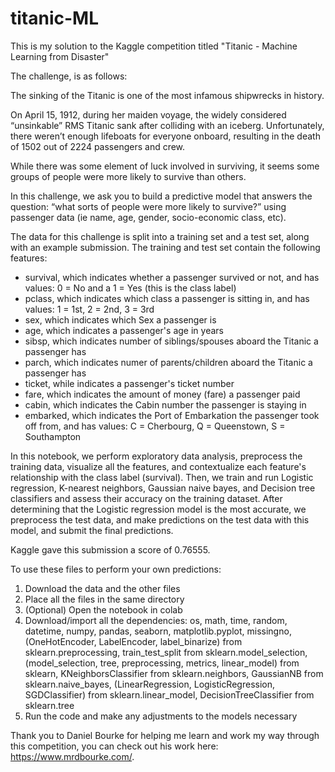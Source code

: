 # titanic-ML
This is my solution to the Kaggle competition titled "Titanic - Machine Learning from Disaster"

The challenge, is as follows:

The sinking of the Titanic is one of the most infamous shipwrecks in history.

On April 15, 1912, during her maiden voyage, the widely considered “unsinkable” RMS Titanic sank after colliding with an iceberg. Unfortunately, there weren’t enough lifeboats for everyone onboard, resulting in the death of 1502 out of 2224 passengers and crew.

While there was some element of luck involved in surviving, it seems some groups of people were more likely to survive than others.

In this challenge, we ask you to build a predictive model that answers the question: “what sorts of people were more likely to survive?” using passenger data (ie name, age, gender, socio-economic class, etc).

The data for this challenge is split into a training set and a test set, along with an example submission. The training and test set contain the following features:

- survival, which indicates whether a passenger survived or not, and has values:	0 = No and a 1 = Yes (this is the class label)
- pclass, which indicates which class a passenger is sitting in, and has values:	1 = 1st, 2 = 2nd, 3 = 3rd
- sex, which indicates which Sex a passenger is
- age, which indicates a passenger's age in years
- sibsp, which indicates number of siblings/spouses aboard the Titanic a passenger has
- parch, which indicates numer of parents/children aboard the Titanic a passenger has
- ticket, while indicates a passenger's ticket number
- fare, which indicates the amount of money (fare) a passenger paid
- cabin, which indicates the Cabin number the passenger is staying in
- embarked, which indicates the	Port of Embarkation the passenger took off from, and has values:	C = Cherbourg, Q = Queenstown, S = Southampton

In this notebook, we perform exploratory data analysis, preprocess the training data, visualize all the features, and contextualize each feature's relationship with the class label (survival). Then, we train and run Logistic regression, K-nearest neighbors, Gaussian naive bayes, and Decision tree classifiers and assess their accuracy on the training dataset. After determining that the Logistic regression model is the most accurate, we preprocess the test data, and make predictions on the test data with this model, and submit the final predictions. 

Kaggle gave this submission a score of 0.76555. 

To use these files to perform your own predictions:
1. Download the data and the other files
2. Place all the files in the same directory
3. (Optional) Open the notebook in colab
4. Download/import all the dependencies: os, math, time, random, datetime, numpy, pandas, seaborn, matplotlib.pyplot, missingno, (OneHotEncoder, LabelEncoder, label_binarize) from sklearn.preprocessing, train_test_split from sklearn.model_selection, (model_selection, tree, preprocessing, metrics, linear_model) from sklearn, KNeighborsClassifier from sklearn.neighbors, GaussianNB from sklearn.naive_bayes, (LinearRegression, LogisticRegression, SGDClassifier) from sklearn.linear_model, DecisionTreeClassifier from sklearn.tree 
5. Run the code and make any adjustments to the models necessary

Thank you to Daniel Bourke for helping me learn and work my way through this competition, you can check out his work here: https://www.mrdbourke.com/. 
